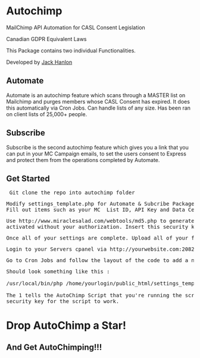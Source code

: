 # Autochimp
MailChimp API Automation for CASL Consent Legislation 

Canadian GDPR Equivalent Laws

This Package contains two individual Functionalities.

Developed by <a href="https://github.com/jack-hanlon">Jack Hanlon</a>

<h2>Automate</h2>
Automate is an autochimp feature which scans through a MASTER list on Mailchimp and purges members whose CASL Consent has expired. It does this automatically via Cron Jobs. Can handle lists of any size. Has been ran on client lists of 25,000+ people.
<h2>Subscribe</h2>
Subscribe is the second autochimp feature which gives you a link that you can put in your MC Campaign emails, to set the users consent to Express and protect them from the operations completed by Automate.

<h2>Get Started</h2>
  
<pre> Git clone the repo into autochimp folder </pre>
 
<pre>Modify settings_template.php for Automate & Subcribe Packages based on your information found in MailChimp.</br>Fill out items such as your MC  List ID, API Key and Data Center.</pre>

<pre>Use http://www.miraclesalad.com/webtools/md5.php to generate a Security key to protect your script from being</br>activated without your authorization. Insert this security key into the key field in your $settings[] array. </pre>

<pre>Once all of your settings are complete. Upload all of your files to your server of choice.</pre>

<pre>Login to your Servers cpanel via http://yourwebsite.com:2082 with the same login & pwd as your FTP Client.</pre>

<pre>Go to Cron Jobs and follow the layout of the code to add a new cron job.</pre>

<pre>Should look something like this : 

/usr/local/bin/php /home/yourlogin/public_html/settings_template.php 1 your_security_key

The 1 tells the AutoChimp Script that you're running the script via Cron Jobs, and you must add the </br>security key for the script to work.</pre>


<h1>Drop AutoChimp a Star!</h1>
<h2>And Get AutoChimping!!!</h2>
